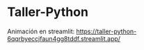 # Taller-Python
Animación en streamlit:
https://taller-python-6qqrbyeccjfaun4gg8tddf.streamlit.app/
